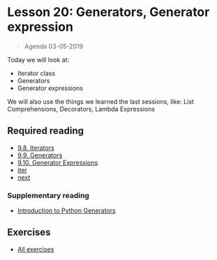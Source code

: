 # Lesson 20: Generators, Generator expression
> Agenda 03-05-2019

Today we will look at:
* Iterator class
* Generators
* Generator expressions

We will also use the things we learned the last sessions, like: List Comprehensions, Decorators, Lambda Expressions

## Required reading
* [9.8. Iterators](https://docs.python.org/3/tutorial/classes.html#iterators)
* [9.9. Generators](https://docs.python.org/3/tutorial/classes.html#generators)
* [9.10. Generator Expressions](https://docs.python.org/3/tutorial/classes.html#generator-expressions)
* [iter](https://docs.python.org/3/library/functions.html#iter)
* [next](https://docs.python.org/3/library/functions.html#next)

### Supplementary reading
* [Introduction to Python Generators](https://realpython.com/introduction-to-python-generators/)

## Exercises
* [All exercises](/exercises)

